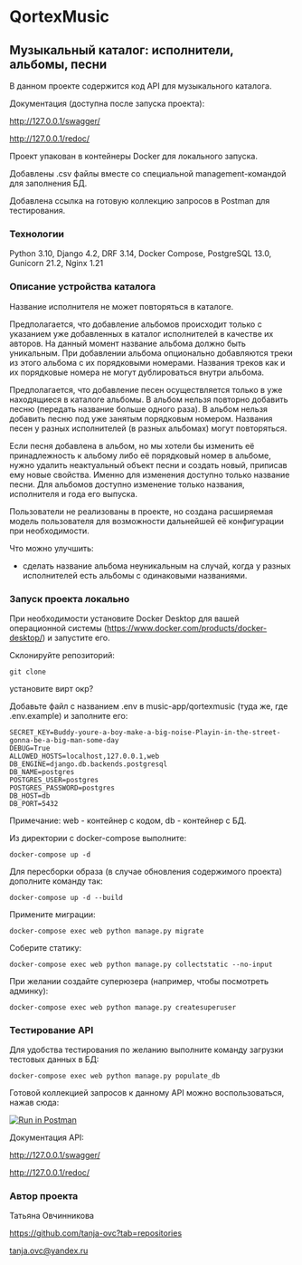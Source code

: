# QortexMusic
## Музыкальный каталог: исполнители, альбомы, песни

В данном проекте содержится код API для музыкального каталога.

Документация (доступна после запуска проекта):

http://127.0.0.1/swagger/

http://127.0.0.1/redoc/

Проект упакован в контейнеры Docker для локального запуска.

Добавлены .csv файлы вместе со специальной management-командой для заполнения БД.

Добавлена ссылка на готовую коллекцию запросов в Postman для тестирования.


### Технологии

Python 3.10, Django 4.2, DRF 3.14, Docker Compose, PostgreSQL 13.0, Gunicorn 21.2, Nginx 1.21

### Описание устройства каталога

Название исполнителя не может повторяться в каталоге.

Предполагается, что добавление альбомов происходит только с указанием уже добавленных в каталог исполнителей в качестве их авторов. На данный момент название альбома должно быть уникальным.
При добавлении альбома опционально добавляются треки из этого альбома с их порядковыми номерами. Названия треков как и их порядковые номера не могут дублироваться внутри альбома.

Предполагается, что добавление песен осуществляется только в уже находящиеся в каталоге альбомы. В альбом нельзя повторно добавить песню (передать название больше одного раза). В альбом нельзя добавить песню под уже занятым порядковым номером. Названия песен у разных исполнителей (в разных альбомах) могут повторяться.

Если песня добавлена в альбом, но мы хотели бы изменить её принадлежность к альбому либо её порядковый номер в альбоме, нужно удалить неактуальный объект песни и создать новый, приписав ему новые свойства. Именно для изменения доступно только название песни.
Для альбомов доступно изменение только названия, исполнителя и года его выпуска.

Пользователи не реализованы в проекте, но создана расширяемая модель пользователя для возможности дальнейшей её конфигурации при необходимости.

Что можно улучшить:
- сделать название альбома неуникальным на случай, когда у разных исполнителей есть альбомы с одинаковыми названиями.

### Запуск проекта локально

При необходимости установите Docker Desktop для вашей операционной системы (https://www.docker.com/products/docker-desktop/) и запустите его.

Склонируйте репозиторий:

```git clone ```

установите вирт окр?

Добавьте файл с названием .env в music-app/qortexmusic (туда же, где .env.example) и заполните его:

```
SECRET_KEY=Buddy-youre-a-boy-make-a-big-noise-Playin-in-the-street-gonna-be-a-big-man-some-day
DEBUG=True
ALLOWED_HOSTS=localhost,127.0.0.1,web
DB_ENGINE=django.db.backends.postgresql
DB_NAME=postgres
POSTGRES_USER=postgres
POSTGRES_PASSWORD=postgres
DB_HOST=db
DB_PORT=5432
```
Примечание: web - контейнер с кодом, db - контейнер с БД.

Из директории с docker-compose выполните:

```docker-compose up -d```

Для пересборки образа (в случае обновления содержимого проекта) дополните команду так:

```docker-compose up -d --build```

Примените миграции:

```docker-compose exec web python manage.py migrate```

Соберите статику:

```docker-compose exec web python manage.py collectstatic --no-input```

При желании создайте суперюзера (например, чтобы посмотреть админку):

```docker-compose exec web python manage.py createsuperuser```

### Тестирование API

Для удобства тестирования по желанию выполните команду загрузки тестовых данных в БД:

```docker-compose exec web python manage.py populate_db```

Готовой коллекцией запросов к данному API можно воспользоваться, нажав сюда:

[![Run in Postman](https://run.pstmn.io/button.svg)](https://app.getpostman.com/run-collection/17781130-5c353765-798e-4e08-b636-711c56434739?action=collection%2Ffork&source=rip_markdown&collection-url=entityId%3D17781130-5c353765-798e-4e08-b636-711c56434739%26entityType%3Dcollection%26workspaceId%3D72dc4e92-3f43-4d26-98c0-5cef41aa79c2)

Документация API:

http://127.0.0.1/swagger/

http://127.0.0.1/redoc/

### Автор проекта

Татьяна Овчинникова

https://github.com/tanja-ovc?tab=repositories

tanja.ovc@yandex.ru